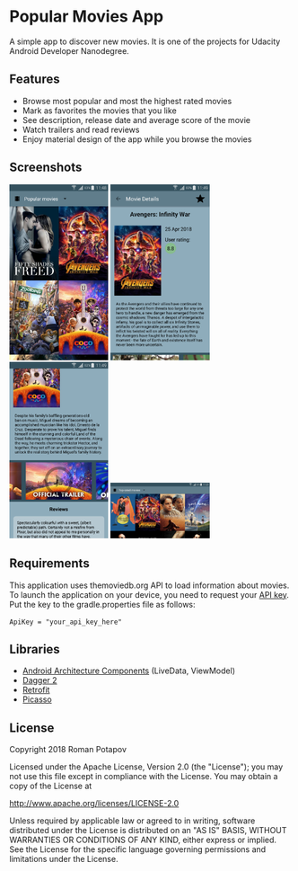 # Popular Movies App

A simple app to discover new movies. 
It is one of the projects for Udacity Android Developer Nanodegree. 

## Features 
- Browse most popular and most the highest rated movies
- Mark as favorites the movies that you like 
- See description, release date and average score of the movie
- Watch trailers and read reviews
- Enjoy material design of the app while you browse the movies

## Screenshots

<img width="35%" src="screenshots/screenshot_1.png" /> <img width="35%" src="screenshots/screenshot_2.png" />
<img width="35%" src="screenshots/screenshot_3.png" /> <img width="35%" src="screenshots/screenshot_4.png" />


## Requirements

This application uses themoviedb.org API to load information about movies. To launch the application on your device, you need to request your [API key][1]. Put the key to the gradle.properties file as follows:

```
ApiKey = "your_api_key_here"
```

## Libraries

* [Android Architecture Components][2] (LiveData, ViewModel)
* [Dagger 2][3]
* [Retrofit][4]
* [Picasso][5]

License
-------
Copyright 2018 Roman Potapov

Licensed under the Apache License, Version 2.0 (the "License");
you may not use this file except in compliance with the License.
You may obtain a copy of the License at

   http://www.apache.org/licenses/LICENSE-2.0

Unless required by applicable law or agreed to in writing, software
distributed under the License is distributed on an "AS IS" BASIS,
WITHOUT WARRANTIES OR CONDITIONS OF ANY KIND, either express or implied.
See the License for the specific language governing permissions and
limitations under the License.

[1]: https://www.themoviedb.org/faq/api
[2]: https://developer.android.com/topic/libraries/architecture
[3]: https://github.com/google/dagger
[4]: https://github.com/square/retrofit
[5]: https://github.com/square/picasso

